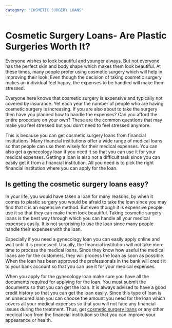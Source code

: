 ```yaml
---
category: "COSMETIC SURGERY LOANS"
---
```


# Cosmetic Surgery Loans- Are Plastic Surgeries Worth It?

Everyone wishes to look beautiful and younger always. But not everyone has the perfect skin and body shape which makes them look beautiful. At these times, many people prefer using cosmetic surgery which will help in improving their look. Even though the decision of taking cosmetic surgery makes an individual feel happy, the expenses to be handled will make them stressed.

Everyone here knows that cosmetic surgery is expensive and typically not covered by insurance. Yet each year the number of people who are having cosmetic surgery is increasing. If you are also about to take the surgery then have you planned how to handle the expenses? Can you afford the entire procedure on your own? These are the common questions that may make you feel stressed but you don’t need to feel stressed anymore.

This is because you can get cosmetic surgery loans from financial institutions. Many financial institutions offer a wide range of medical loans so that people can use them wisely for their medical expenses. You can also get a gynecology loan if you need it so that you can use it for your medical expenses. Getting a loan is also not a difficult task since you can easily get it from a financial institution. All you need is to pick the right financial institution where you can apply for the loan.

## Is getting the cosmetic surgery loans easy?

In your life, you would have taken a loan for many reasons, by when it comes to plastic surgery you would be afraid to take the loan since you may find that it is an expensive method. But even though it is expensive people use it so that they can make them look beautiful. Taking cosmetic surgery loans is the best way through which you can handle all your medical expenses easily. It is not surprising to use the loan since many people handle their expenses with the loan.

Especially if you need a gynecology loan you can easily apply online and wait until it is processed. Usually, the financial institution will not take more time to process the medical loans. Since they know how useful the medical loans are for the customers, they will process the loan as soon as possible. When the loan has been approved the professionals in the bank will credit it to your bank account so that you can use it for your medical expenses.

When you apply for the gynecology loan make sure you have all the documents required for applying for the loan. You must submit the documents so that you can get the loan. It is always advised to have a good credit history so that you can get the loan easily. Since this type of loan is an unsecured loan you can choose the amount you need for the loan which covers all your medical expenses so that you will not face any financial issues during the treatment. Thus, get [cosmetic surgery loans](https://medical.tlc.com.au/cosmetic-surgery/) or any other medical loan from the financial institution so that you can improve your appearance or health.
